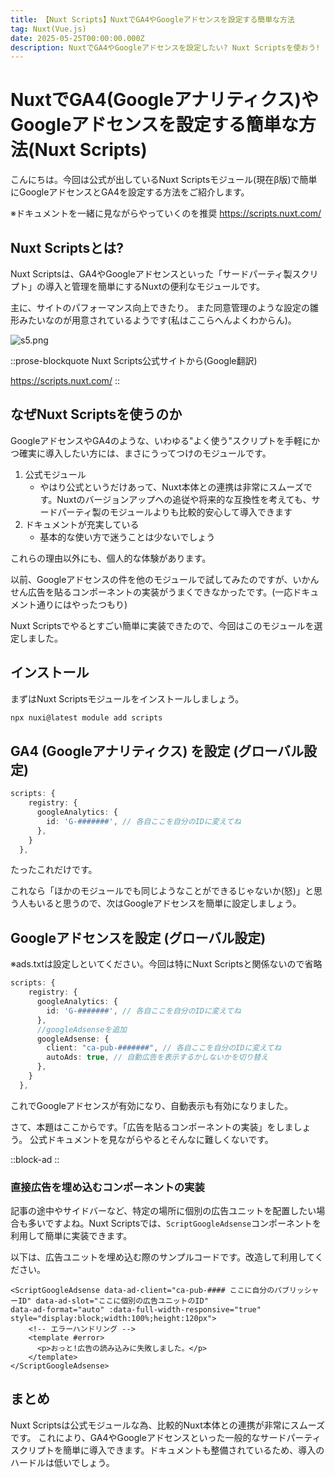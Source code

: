 ```yaml
---
title: 【Nuxt Scripts】NuxtでGA4やGoogleアドセンスを設定する簡単な方法
tag: Nuxt(Vue.js)
date: 2025-05-25T00:00:00.000Z
description: NuxtでGA4やGoogleアドセンスを設定したい? Nuxt Scriptsを使おう!
---
```


# NuxtでGA4(Googleアナリティクス)やGoogleアドセンスを設定する簡単な方法(Nuxt Scripts)

こんにちは。今回は公式が出しているNuxt Scriptsモジュール(現在β版)で簡単にGoogleアドセンスとGA4を設定する方法をご紹介します。

※ドキュメントを一緒に見ながらやっていくのを推奨
<https://scripts.nuxt.com/>

## Nuxt Scriptsとは?

Nuxt Scriptsは、GA4やGoogleアドセンスといった「サードパーティ製スクリプト」の導入と管理を簡単にするNuxtの便利なモジュールです。

主に、サイトのパフォーマンス向上できたり。
また同意管理のような設定の雛形みたいなのが用意されているようです(私はここらへんよくわからん)。

![s5.png](/media/s7.png)

::prose-blockquote
Nuxt Scripts公式サイトから(Google翻訳)

<https://scripts.nuxt.com/>
::

## なぜNuxt Scriptsを使うのか

GoogleアドセンスやGA4のような、いわゆる"よく使う"スクリプトを手軽にかつ確実に導入したい方には、まさにうってつけのモジュールです。

1. 公式モジュール
   - やはり公式というだけあって、Nuxt本体との連携は非常にスムーズです。Nuxtのバージョンアップへの追従や将来的な互換性を考えても、サードパーティ製のモジュールよりも比較的安心して導入できます
2. ドキュメントが充実している
   - 基本的な使い方で迷うことは少ないでしょう

これらの理由以外にも、個人的な体験があります。

以前、Googleアドセンスの件を他のモジュールで試してみたのですが、いかんせん広告を貼るコンポーネントの実装がうまくできなかったです。(一応ドキュメント通りにはやったつもり)

Nuxt Scriptsでやるとすごい簡単に実装できたので、今回はこのモジュールを選定しました。

## インストール

まずはNuxt Scriptsモジュールをインストールしましょう。

```bash
npx nuxi@latest module add scripts
```

## GA4 (Googleアナリティクス) を設定 (グローバル設定)

```ts
scripts: {
    registry: {
      googleAnalytics: {
        id: 'G-#######', // 各自ここを自分のIDに変えてね
      },
    }
  },
```

たったこれだけです。

これなら「ほかのモジュールでも同じようなことができるじゃないか(怒)」と思う人もいると思うので、次はGoogleアドセンスを簡単に設定しましょう。

## Googleアドセンスを設定 (グローバル設定)

※ads.txtは設定しといてください。今回は特にNuxt Scriptsと関係ないので省略

```ts
scripts: {
    registry: {
      googleAnalytics: {
        id: 'G-#######', // 各自ここを自分のIDに変えてね
      },
      //googleAdsenseを追加
      googleAdsense: {
        client: "ca-pub-#######", // 各自ここを自分のIDに変えてね 
        autoAds: true, // 自動広告を表示するかしないかを切り替え
      },
    }
  },
```

これでGoogleアドセンスが有効になり、自動表示も有効になりました。

さて、本題はここからです。「広告を貼るコンポーネントの実装」をしましょう。
公式ドキュメントを見ながらやるとそんなに難しくないです。

::block-ad
::

### 直接広告を埋め込むコンポーネントの実装

記事の途中やサイドバーなど、特定の場所に個別の広告ユニットを配置したい場合も多いですよね。Nuxt Scriptsでは、`ScriptGoogleAdsense`コンポーネントを利用して簡単に実装できます。

以下は、広告ユニットを埋め込む際のサンプルコードです。改造して利用してください。

```vue
<ScriptGoogleAdsense data-ad-client="ca-pub-#### ここに自分のパブリッシャーID" data-ad-slot="ここに個別の広告ユニットのID"
data-ad-format="auto" :data-full-width-responsive="true"
style="display:block;width:100%;height:120px">
    <!-- エラーハンドリング -->
    <template #error>
      <p>おっと!広告の読み込みに失敗しました。</p>
    </template>
</ScriptGoogleAdsense>
```

## まとめ

Nuxt Scriptsは公式モジュールな為、比較的Nuxt本体との連携が非常にスムーズです。
これにより、GA4やGoogleアドセンスといった一般的なサードパーティスクリプトを簡単に導入できます。ドキュメントも整備されているため、導入のハードルは低いでしょう。
